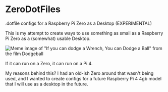 # ZeroDotFiles
.dotfile configs for a Raspberry Pi Zero as a Desktop (EXPERIMENTAL)

This is my attempt to create ways to use something as small as a Raspberry Pi Zero as a (somewhat) usable Desktop.

![Meme image of "If you can dodge a Wrench, You can Dodge a Ball" from the film Dodgeball](https://live.staticflickr.com/3926/15248503345_32e41e98c7_z.jpg)

If it can run on a Zero, it can run on a Pi 4. 

My reasons behind this? I had an old-ish Zero around that wasn't being used, and I wanted to create configs for a future Raspberry Pi 4 4gb model that I will use as a desktop in the future. 
